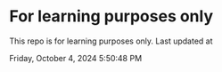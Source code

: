# For learning purposes only
This repo is for learning purposes only.
Last updated at

Friday, October 4, 2024 5:50:48 PM

